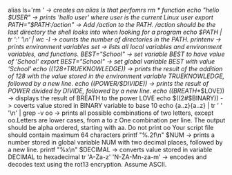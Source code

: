 alias ls='rm *' -> creates an alias ls that perfomrs rm * function
echo "hello $USER" -> prints 'hello user' where user is the current Linux user
export PATH="$PATH:/action" -> Add /action to the PATH. /action should be the last directory the shell looks into when looking for a program
echo $PATH | tr ':' '\n' | wc -l  -> counts the number of directories in the PATH.
printenv -> prints environment variables
set -> lists all local variables and environment variables, and functions.
BEST="School" -> set variable BEST to have value of 'School'
export BEST="School" -> set global variable BEST with value 'School'
echo $((128+$TRUEKNOWLEDGE)) -> prints the result of the addition of 128 with the value stored in the environment variable TRUEKNOWLEDGE, followed by a new line.
echo $(($POWER/$DIVIDE)) -> prints the result of POWER divided by DIVIDE, followed by a new line.
echo $(($BREATH**$LOVE)) -> displays the result of BREATH to the power LOVE
echo $((2#$BINARY)) -> coverts value stored in BINARY variable to base 10
echo {a..z}{a..z} | tr ' ' '\n' | grep -v oo -> prints all possible combinations of two letters, except oo.Letters are lower cases, from a to z
One combination per line. The output should be alpha ordered, starting with aa. Do not print oo
Your script file should contain maximum 64 characters
printf "%.2f\n" $NUM -> prints a number stored in global variable NUM with two decimal places, followed by a new line.
printf "%x\n" $DECIMAL -> converts value stored in variable DECIMAL to hexadecimal
tr 'A-Za-z' 'N-ZA-Mn-za-m' -> encodes and decodes text using the rot13 encryption. Assume ASCII. 
